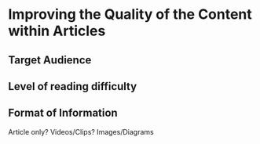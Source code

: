 # Improving the Quality of the Content within Articles

## Target Audience

## Level of reading difficulty

## Format of Information
Article only?
Videos/Clips?
Images/Diagrams
